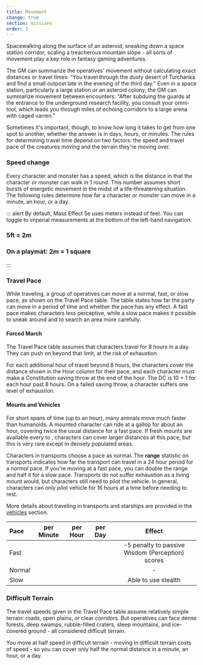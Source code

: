 ```yaml
---
title: Movement
change: true
section: missions
order: 3
---
```

Spacewalking along the surface of an asteroid, sneaking down a space station corridor, scaling a treacherous mountain
slope - all sorts of movement play a key role in fantasy gaming adventures.

The GM can summarize the operatives' movement without calculating exact distances or travel times: "You travel through
the dusty desert of Turchanka and find a small outpost late in the evening of the third day." Even in a space station,
particularly a large station or an asteroid colony, the GM can summarize movement between encounters: "After subduing the
guards at the entrance to the underground research facility, you consult your omni-tool, which leads you through
miles of echoing corridors to a large arena with caged varren."

Sometimes it's important, though, to know how long it takes to get from one spot to another, whether the answer is in
days, hours, or minutes. The rules for determining travel time depend on two factors: the speed and travel pace of the
creatures moving and the terrain they're moving over.

### Speed <v-chip color="warning" text-color="black" small>change</v-chip>
Every character and monster has a speed, which is the distance in <me-distance length="0" /> that the character or monster can walk in 1 round.
This number assumes short bursts of energetic movement in the midst of a life-threatening situation. The following rules
determine how far a character or monster can move in a minute, an hour, or a day.

::: alert
By default, Mass Effect 5e uses meters instead of feet. You can toggle to imperial measurements at the bottom of the left-hand navigation.
### 5ft = 2m
### On a playmat: 2m = 1 square
:::

### Travel Pace

While traveling, a group of operatives can move at a normal, fast, or slow pace, as shown on the Travel Pace table. The
table states how far the party can move in a period of time and whether the pace has any effect. A fast pace makes
characters less perceptive, while a slow pace makes it possible to sneak around and to search an area more carefully.

#### Forced March
The Travel Pace table assumes that characters travel for 8 hours in a day. They can push on beyond that limit, at the risk of exhaustion.

For each additional hour of travel beyond 8 hours, the characters cover the distance shown in the Hour column for their pace,
and each character must make a Constitution saving throw at the end of the hour. The DC is 10 + 1 for each hour past 8 hours.
On a failed saving throw, a character suffers one level of exhaustion.

#### Mounts and Vehicles
For short spans of time (up to an hour), many animals move much faster than humanoids. A mounted
character can ride at a gallop for about an hour, covering twice the usual distance for a fast pace. If fresh mounts are
available every <me-distance length="8" large numOnly /> to <me-distance length="10" large />, characters can cover larger distances at this pace, but this is very
rare except in densely populated areas.

Characters in transports choose a pace as normal. The __range__ statistic on transports indicates how far the transport can
travel in a 24 hour period for a _normal_ pace. If you're moving at a fast pace, you can double the range and half it for a
slow pace. Transports do not suffer exhaustion as a living mount would, but characters still need to pilot the vehicle.
In general, characters can only pilot vehicle for 16 hours at a time before needing to rest.

More details about traveling in transports and starships are provided in the [vehicles](/manual/vehicles) section.

|Pace|per Minute|per Hour|per Day|Effect|
|:---|:---:|:---:|:---:|:---:|
|Fast|<me-distance length="400" />|<me-distance length="4" large />|<me-distance length="30" large />|-5 penalty to passive Wisdom (Perception) scores|
|Normal|<me-distance length="300" />|<me-distance length="3" large />|<me-distance length="24" large />|-|
|Slow|<me-distance length="200" />|<me-distance length="2" large />|<me-distance length="18" large />|Able to use stealth|

### Difficult Terrain
The travel speeds given in the Travel Pace table assume relatively simple terrain: roads, open plains, or clear corridors.
But operatives can face dense forests, deep swamps, rubble-filled craters, steep mountains, and ice-covered ground -
all considered difficult terrain.

You move at half speed in difficult terrain - moving <me-distance length="1" /> in difficult terrain costs <me-distance length="2" /> of speed - so you can
cover only half the normal distance in a minute, an hour, or a day.

<me-source-reference pages="84-85"></me-source-reference>
